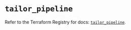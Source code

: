 # `tailor_pipeline`

Refer to the Terraform Registry for docs: [`tailor_pipeline`](https://registry.terraform.io/providers/tailor-platform/tailor/0.0.9/docs/resources/pipeline).
